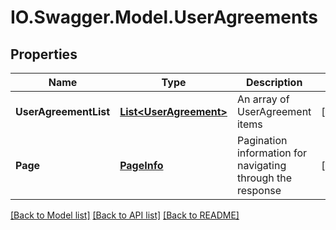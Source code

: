 # IO.Swagger.Model.UserAgreements
## Properties

Name | Type | Description | Notes
------------ | ------------- | ------------- | -------------
**UserAgreementList** | [**List&lt;UserAgreement&gt;**](UserAgreement.md) | An array of UserAgreement items | [optional] 
**Page** | [**PageInfo**](PageInfo.md) | Pagination information for navigating through the response | [optional] 

[[Back to Model list]](../README.md#documentation-for-models) [[Back to API list]](../README.md#documentation-for-api-endpoints) [[Back to README]](../README.md)

